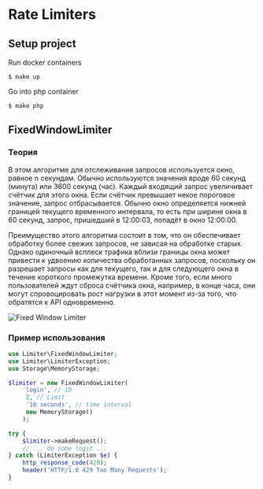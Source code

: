 # Rate Limiters
## Setup project
Run docker containers
```
$ make up
```
Go into php container
```
$ make php
```
## FixedWindowLimiter

### Теория
В этом алгоритме для отслеживания запросов используется окно, равное n секундам. Обычно используются значения вроде 60 секунд (минута) или 3600 секунд (час). Каждый входящий запрос увеличивает счётчик для этого окна. Если счётчик превышает некое пороговое значение, запрос отбрасывается. Обычно окно определяется нижней границей текущего временного интервала, то есть при ширине окна в 60 секунд, запрос, пришедший в 12:00:03, попадёт в окно 12:00:00.

Преимущество этого алгоритма состоит в том, что он обеспечивает обработку более свежих запросов, не зависая на обработке старых. Однако одиночный всплеск трафика вблизи границы окна может привести к удвоению количества обработанных запросов, поскольку он разрешает запросы как для текущего, так и для следующего окна в течение короткого промежутка времени. Кроме того, если много пользователей ждут сброса счётчика окна, например, в конце часа, они могут спровоцировать рост нагрузки в этот момент из-за того, что обратятся к API одновременно.

![Fixed Window Limiter](https://raw.github.com/SunDrop/RateLimiter/master/doc/fixed-window.gif)

### Пример использования

```php
use Limiter\FixedWindowLimiter;
use Limiter\LimiterException;
use Storage\MemoryStorage;

$limiter = new FixedWindowLimiter(
    'login', // ID
     2, // Limit
     '10 seconds', // time interval
     new MemoryStorage()
    );

try {
    $limiter->makeRequest();
    // ... do some logic ...
} catch (LimiterException $e) {
    http_response_code(429);
    header('HTTP/1.0 429 Too Many Requests');
}
```
